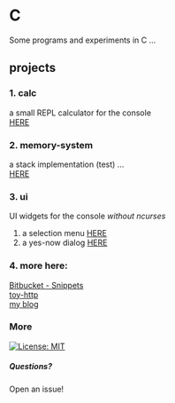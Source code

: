 # C
Some programs and experiments in C ...

## projects

### 1. calc

a small REPL calculator for the console  
[HERE](calc/calc.md)


### 2. memory-system

a stack implementation (test) ...  
[HERE](memory-system/memory-system.md)


### 3. ui
UI widgets for the console *without ncurses*  
1. a selection menu [HERE](ui/menu.md)  
2. a yes-now dialog [HERE](ui/dialog.md)


### 4. more here:
[Bitbucket - Snippets](https://bitbucket.org/snippets/lukashimsel/)  
[toy-http](https://github.com/lukas-h/toy-http)  
[my blog](http://himsel.me)


### More
[![License: MIT](https://img.shields.io/badge/License-MIT-yellow.svg)](https://opensource.org/licenses/MIT)

##### Questions?
Open an issue!
